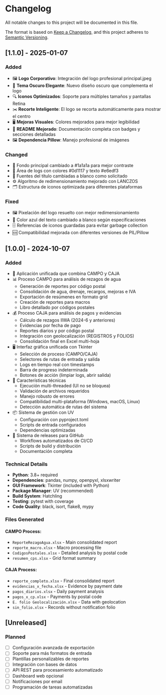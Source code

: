 # Changelog

All notable changes to this project will be documented in this file.

The format is based on [Keep a Changelog](https://keepachangelog.com/en/1.0.0/),
and this project adheres to [Semantic Versioning](https://semver.org/spec/v2.0.0.html).

## [1.1.0] - 2025-01-07

### Added
- 🖼️ **Logo Corporativo**: Integración del logo profesional principal.jpeg
- 🎨 **Tema Oscuro Elegante**: Nuevo diseño oscuro que complementa el logo
- 🔍 **Iconos Optimizados**: Soporte para múltiples tamaños y pantallas Retina
- ✂️ **Recorte Inteligente**: El logo se recorta automáticamente para mostrar el centro
- 🖥️ **Mejoras Visuales**: Colores mejorados para mejor legibilidad
- 📄 **README Mejorado**: Documentación completa con badges y secciones detalladas
- 🖼️ **Dependencia Pillow**: Manejo profesional de imágenes

### Changed
- 🎨 Fondo principal cambiado a #1a1a1a para mejor contraste
- 📝 Área de logs con colores #0d1117 y texto #e6edf3
- 📝 Fuentes del título cambiadas a blanco como solicitado
- ⚙️ Algoritmo de redimensionamiento mejorado con LANCZOS
- 🗂️ Estructura de iconos optimizada para diferentes plataformas

### Fixed
- 🖼️ Pixelación del logo resuelto con mejor redimensionamiento
- 💬 Color azul del texto cambiado a blanco según especificaciones
- 🗄️ Referencias de iconos guardadas para evitar garbage collection
- 🆘 Compatibilidad mejorada con diferentes versiones de PIL/Pillow

## [1.0.0] - 2024-10-07

### Added
- 🎉 Aplicación unificada que combina CAMPO y CAJA
- 📊 Proceso CAMPO para análisis de rezagos de agua
  - Generación de reportes por código postal
  - Consolidación de agua, drenaje, recargos, mejoras e IVA
  - Exportación de resúmenes en formato grid
  - Creación de reportes para macros
  - Libro detallado por códigos postales
- 💰 Proceso CAJA para análisis de pagos y evidencias
  - Cálculo de rezagos IIWA (2024-6 y anteriores)
  - Evidencias por fecha de pago
  - Reportes diarios y por código postal
  - Integración con geolocalización (REGISTROS y FOLIOS)
  - Consolidación final en Excel multi-hoja
- 🖥️ Interfaz gráfica unificada con Tkinter
  - Selección de proceso (CAMPO/CAJA)
  - Selectores de rutas de entrada y salida
  - Logs en tiempo real con timestamps
  - Barra de progreso indeterminada
  - Botones de acción (limpiar logs, abrir salida)
- 🔧 Características técnicas
  - Ejecución multi-threaded (UI no se bloquea)
  - Validación de archivos requeridos
  - Manejo robusto de errores
  - Compatibilidad multi-plataforma (Windows, macOS, Linux)
  - Detección automática de rutas del sistema
- 📦 Sistema de gestión con UV
  - Configuración con pyproject.toml
  - Scripts de entrada configurados
  - Dependencias optimizadas
- 🚀 Sistema de releases para GitHub
  - Workflows automatizados de CI/CD
  - Scripts de build y distribución
  - Documentación completa

### Technical Details
- **Python**: 3.8+ required
- **Dependencies**: pandas, numpy, openpyxl, xlsxwriter
- **GUI Framework**: Tkinter (included with Python)
- **Package Manager**: UV (recommended)
- **Build System**: Hatchling
- **Testing**: pytest with coverage
- **Code Quality**: black, isort, flake8, mypy

### Files Generated
#### CAMPO Process:
- `ReporteRezagoAgua.xlsx` - Main consolidated report
- `reporte_macro.xlsx` - Macro processing file
- `CodigosPostales.xlsx` - Detailed analysis by postal code
- `resumen_cps.xlsx` - Grid format summary

#### CAJA Process:
- `reporte_completo.xlsx` - Final consolidated report
- `evidencias_x_fecha.xlsx` - Evidence by payment date
- `pagos_diarios.xlsx` - Daily payment analysis
- `pagos_x_cp.xlsx` - Payments by postal code
- `E. folio Geolocalización.xlsx` - Data with geolocation
- `sin_folio.xlsx` - Records without notification folio

## [Unreleased]

### Planned
- [ ] Configuración avanzada de exportación
- [ ] Soporte para más formatos de entrada
- [ ] Plantillas personalizables de reportes
- [ ] Integración con bases de datos
- [ ] API REST para procesamiento automatizado
- [ ] Dashboard web opcional
- [ ] Notificaciones por email
- [ ] Programación de tareas automatizadas